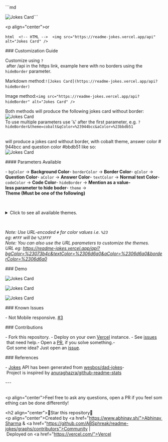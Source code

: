 
  
 ​```md 
 ​<!--​ Markdown ​--> 
  
 ​![​Jokes Card​](https://readme-jokes.vercel.app/api) 
 ​``` 
  
 ​<p align="center">or</p> 
  
 ​```html 
 ​<!--​ HTML ​--> 
 ​<​img​ ​src​=​"​https://readme-jokes.vercel.app/api​"​ ​alt​=​"​Jokes Card​"​ /> 
 ​``` 
  
 ​###​ ​Customization Guide 
  
 ​Customize using ​`?`​ after /api in the https link, example here with no borders using the ​`hideBorder`​ parameter. 
 ​<br/> 
  
 ​Markdown method: 
 ​`![Jokes Card](https://readme-jokes.vercel.app/api?hideBorder)` 
 ​<br/> 
  
 ​Image method: 
 ​`<img src="https://readme-jokes.vercel.app/api?hideBorder" alt="Jokes Card" />` 
 ​<br/> 
  
 ​Both methods will produce the following jokes card without border: 
 ​![​Jokes Card​](https://readme-jokes.vercel.app/api?hideBorder) 
 ​<br/> 
 ​To use multiple parameters use '​`&`​' after the first parameter, e.g. ​`?hideBorder&theme=cobalt&qColor=%23944bcc&aColor=%23bbdb51` 
  
 ​will produce a jokes card without border, with cobalt theme, answer color #944bcc and question color #bbdb51 like so: 
 ​<br/> 
 ​![​Jokes Card​](https://readme-jokes.vercel.app/api?hideBorder&theme=cobalt&qColor=%23944bcc&aColor=%23bbdb51) 
  
 ​####​ ​Parameters Available 
  
 ​-​ ​`bgColor`​ → ​**Background Color** 
 ​-​ ​`borderColor`​ → ​**Border Color** 
 ​-​ ​`qColor`​ → ​**Question Color** 
 ​-​ ​`aColor`​ → ​**Answer Color** 
 ​-​ ​`textColor`​ → ​**Normal text Color** 
 ​-​ ​`codeColor`​ → ​**Code Color** 
 ​-​ ​`hideBorder`​ → ​**Mention as a value-less parameter to hide boder** 
 ​-​ ​`theme`​ → ​**Theme (Must be one of the following)** 
  
 ​<details> 
 ​<summary>Click to see all available themes.</summary> 
  
 ​<br/> 
  
 ​<table> 
 ​ <tr> 
 ​  <th>Theme Name</th> 
 ​  <th>Preview Image</th> 
 ​ </tr> 
 ​ <tr> 
 ​ <td>default</td> 
 ​ <td style="padding-top:4px"><img src = "https://readme-jokes.vercel.app/api"></td> 
 ​ </tr> 
  
 ​ <tr> 
 ​ <td>gradientBlue</td> 
 ​ <td style="padding-top:4px"><img src = "https://readme-jokes.vercel.app/api?theme=gradientBlue"></td> 
 ​ </tr> 
  
 ​ <tr> 
 ​ <td>solidBlue</td> 
 ​ <td style="padding-top:4px"><img src = "https://readme-jokes.vercel.app/api?theme=solidBlue"></td> 
 ​ </tr> 
  
 ​ <tr> 
 ​ <td>halloween</td> 
 ​ <td style="padding-top:4px"><img src = "https://readme-jokes.vercel.app/api?theme=halloween"></td> 
 ​ </tr> 
  
 ​ <tr> 
 ​ <td>watermelon</td> 
 ​ <td style="padding-top:4px"><img src = "https://readme-jokes.vercel.app/api?theme=watermelon"></td> 
 ​ </tr> 
  
 ​ <tr> 
 ​ <td>pinkish</td> 
 ​ <td style="padding-top:4px"><img src = "https://readme-jokes.vercel.app/api?theme=pinkish"></td> 
 ​ </tr> 
  
 ​ <tr> 
 ​ <td>daySky</td> 
 ​ <td style="padding-top:4px"><img src = "https://readme-jokes.vercel.app/api?theme=daySky"></td> 
 ​ </tr> 
  
 ​ <tr> 
 ​ <td>radical</td> 
 ​ <td style="padding-top:4px"><img src = "https://readme-jokes.vercel.app/api?theme=radical"></td> 
 ​ </tr> 
  
 ​ <tr> 
 ​ <td>merko</td> 
 ​ <td style="padding-top:4px"><img src = "https://readme-jokes.vercel.app/api?theme=merko"></td> 
 ​ </tr> 
  
 ​ <tr> 
 ​ <td>gruvbox</td> 
 ​ <td style="padding-top:4px"><img src = "https://readme-jokes.vercel.app/api?theme=gruvbox"></td> 
 ​ </tr> 
  
 ​ <tr> 
 ​ <td>tokyonight</td> 
 ​ <td style="padding-top:4px"><img src = "https://readme-jokes.vercel.app/api?theme=tokyonight"></td> 
 ​ </tr> 
  
 ​ <tr> 
 ​ <td>onedark</td> 
 ​ <td style="padding-top:4px"><img src = "https://readme-jokes.vercel.app/api?theme=onedark"></td> 
 ​ </tr> 
  
 ​ <tr> 
 ​ <td>cobalt</td> 
 ​ <td style="padding-top:4px"><img src = "https://readme-jokes.vercel.app/api?theme=cobalt"></td> 
 ​ </tr> 
  
 ​ <tr> 
 ​ <td>synthwave</td> 
 ​ <td style="padding-top:4px"><img src = "https://readme-jokes.vercel.app/api?theme=synthwave"></td> 
 ​ </tr> 
  
 ​ <tr> 
 ​ <td>dracula</td> 
 ​ <td style="padding-top:4px"><img src = "https://readme-jokes.vercel.app/api?theme=dracula"></td> 
 ​ </tr> 
  
 ​ <tr> 
 ​ <td>prussian</td> 
 ​ <td style="padding-top:4px"><img src = "https://readme-jokes.vercel.app/api?theme=prussian"></td> 
 ​ </tr> 
  
 ​ <tr> 
 ​ <td>monokai</td> 
 ​ <td style="padding-top:4px"><img src = "https://readme-jokes.vercel.app/api?theme=monokai"></td> 
 ​ </tr> 
  
 ​ <tr> 
 ​ <td>vue</td> 
 ​ <td style="padding-top:4px"><img src = "https://readme-jokes.vercel.app/api?theme=vue"></td> 
 ​ </tr> 
  
 ​ <tr> 
 ​ <td>vue-dark</td> 
 ​ <td style="padding-top:4px"><img src = "https://readme-jokes.vercel.app/api?theme=vue-dark"></td> 
 ​ </tr> 
  
 ​ <tr> 
 ​ <td>nightowl</td> 
 ​ <td style="padding-top:4px"><img src = "https://readme-jokes.vercel.app/api?theme=nightowl"></td> 
 ​ </tr> 
  
 ​ <tr> 
 ​ <td>buefy</td> 
 ​ <td style="padding-top:4px"><img src = "https://readme-jokes.vercel.app/api?theme=buefy"></td> 
 ​ </tr> 
  
 ​ <tr> 
 ​ <td>blue-green</td> 
 ​ <td style="padding-top:4px"><img src = "https://readme-jokes.vercel.app/api?theme=blue-green"></td> 
 ​ </tr> 
  
 ​ <tr> 
 ​ <td>algolia</td> 
 ​ <td style="padding-top:4px"><img src = "https://readme-jokes.vercel.app/api?theme=algolia"></td> 
 ​ </tr> 
  
 ​ <tr> 
 ​ <td>darcula</td> 
 ​ <td style="padding-top:4px"><img src = "https://readme-jokes.vercel.app/api?theme=darcula"></td> 
 ​ </tr> 
  
 ​ <tr> 
 ​ <td>bear</td> 
 ​ <td style="padding-top:4px"><img src = "https://readme-jokes.vercel.app/api?theme=bear"></td> 
 ​ </tr> 
  
 ​ <tr> 
 ​ <td>solarized-dark</td> 
 ​ <td style="padding-top:4px"><img src = "https://readme-jokes.vercel.app/api?theme=solarized-dark"></td> 
 ​ </tr> 
  
 ​ <tr> 
 ​ <td>solarized-light</td> 
 ​ <td style="padding-top:4px"><img src = "https://readme-jokes.vercel.app/api?theme=solarized-light"></td> 
 ​ </tr> 
  
 ​ <tr> 
 ​ <td>gotham</td> 
 ​ <td style="padding-top:4px"><img src = "https://readme-jokes.vercel.app/api?theme=gotham"></td> 
 ​ </tr> 
  
 ​ <tr> 
 ​ <td>material-palenight</td> 
 ​ <td style="padding-top:4px"><img src = "https://readme-jokes.vercel.app/api?theme=material-palenight"></td> 
 ​ </tr> 
  
 ​ <tr> 
 ​ <td>graywhite</td> 
 ​ <td style="padding-top:4px"><img src = "https://readme-jokes.vercel.app/api?theme=graywhite"></td> 
 ​ </tr> 
  
 ​ <tr> 
 ​ <td>ayu-mirage</td> 
 ​ <td style="padding-top:4px"><img src = "https://readme-jokes.vercel.app/api?theme=ayu-mirage"></td> 
 ​ </tr> 
  
 ​ <tr> 
 ​ <td>calm</td> 
 ​ <td style="padding-top:4px"><img src = "https://readme-jokes.vercel.app/api?theme=calm"></td> 
 ​ </tr> 
  
 ​ <tr> 
 ​ <td>flag-india</td> 
 ​ <td style="padding-top:4px"><img src = "https://readme-jokes.vercel.app/api?theme=flag-india"></td> 
 ​ </tr> 
  
 ​ <tr> 
 ​ <td>omni</td> 
 ​ <td style="padding-top:4px"><img src = "https://readme-jokes.vercel.app/api?theme=omni"></td> 
 ​ </tr> 
  
 ​ <tr> 
 ​ <td>react</td> 
 ​ <td style="padding-top:4px"><img src = "https://readme-jokes.vercel.app/api?theme=react"></td> 
 ​ </tr> 
  
 ​ <tr> 
 ​ <td>blueberry</td> 
 ​ <td style="padding-top:4px"><img src = "https://readme-jokes.vercel.app/api?theme=blueberry"></td> 
 ​ </tr> 
  
 ​ <tr> 
 ​ <td>random</td> 
 ​ <td style="padding-top:4px"><img src = "https://readme-jokes.vercel.app/api?theme=random"></td> 
 ​ </tr> 
  
 ​ </table> 
  
 ​</details> 
  
 ​<br/> 
  
 ​_Note: Use URL-encoded ​`#`​ for color values i.e. ​`%23`​<br/>_ 
 ​_eg: ​`#FFF`​ will be ​`%23FFF`​<br/>_ 
 ​_Note: You can also use the URL parameters to customize the themes.<br/>_ 
 ​_URL eg: https://readme-jokes.vercel.app/api?bgColor=%23073b4c&textColor=%2306d6a0&aColor=%2306d6a0&borderColor=%2306d6a0_ 
  
 ​###​ ​Demo 
  
 ​![​Jokes Card​](https://readme-jokes.vercel.app/api) 
  
 ​![​Jokes Card​](https://readme-jokes.vercel.app/api?bgColor=%23073b4c&textColor=%2306d6a0&aColor=%2306d6a0&borderColor=%2306d6a0) 
  
 ​![​Jokes Card​](https://readme-jokes.vercel.app/api?bgColor=%23212529&textColor=%23ffddd2&qColor=%23f94144&aColor=%2390be6d&borderColor=%23f9c74f&codeColor=%23f9c74f) 
  
 ​###​ ​Known Issues 
  
 ​-​ Not Mobile responsive. [​#3​](https://github.com/ABSphreak/readme-jokes/issues/3) 
  
 ​###​ ​Contributions 
  
 ​-​ Fork this repository. 
 ​-​ Deploy on your own [​Vercel​](https://vercel.com/) instance. 
 ​-​ See [​issues​](https://github.com/ABSphreak/readme-jokes/issues) that need help. 
 ​-​ Open a [​PR​](https://github.com/ABSphreak/readme-jokes/pulls), if you solve something. 
 ​-​ Got some idea? Just open an [​issue​](https://github.com/ABSphreak/readme-jokes/issues/new). 
  
 ​###​ ​References 
  
 ​-​ [​Jokes​](https://github.com/ABSphreak/readme-jokes/blob/master/src/jokes.json) API has been generated from [​wesbos/dad-jokes​](https://github.com/wesbos/dad-jokes) 
 ​-​ Project is inspired by [​anuraghazra/github-readme-stats​](https://github.com/anuraghazra/github-readme-stats) 
  
 ​--- 
  
 ​<p align="center">Feel free to ask any questions, open a PR if you feel something can be done differently!</p> 
 ​<h2 align="center">🌟Star this repository🌟</h2> 
 ​<p align="center">Created by <a href="https://www.abhinav.sh/">Abhinav Sharma</a> & <a href="https://github.com/ABSphreak/readme-jokes/graphs/contributors">Community</a> | Deployed on <a href="https://vercel.com/">Vercel</a></p>
